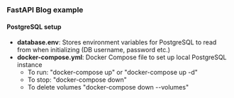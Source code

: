 ### FastAPI Blog example




#### PostgreSQL setup
- **database.env**: Stores environment variables for PostgreSQL to read from when initializing (DB username, password etc.)
- **docker-compose.yml**: Docker Compose file to set up local PostgreSQL instance
    - To run: "docker-compose up" or "docker-compose up -d"
    - To stop: "docker-compose down"
    - To delete volumes "docker-compose down --volumes"